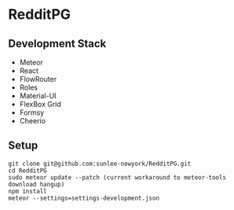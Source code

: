 # RedditPG

## Development Stack

* Meteor
* React
* FlowRouter
* Roles
* Material-UI
* FlexBox Grid
* Formsy
* Cheerio

## Setup

```
git clone git@github.com:sunlee-newyork/RedditPG.git
cd RedditPG
sudo meteor update --patch (current workaround to meteor-tools download hangup)
npm install
meteor --settings=settings-development.json
```

